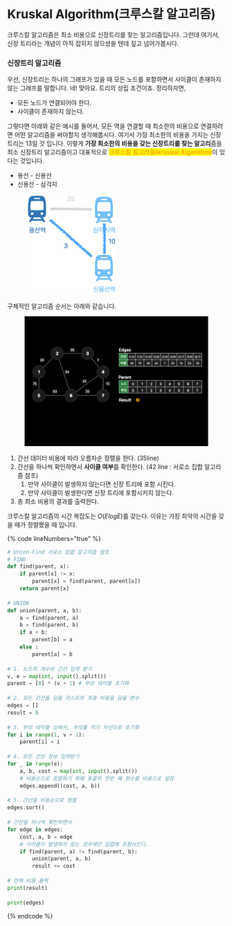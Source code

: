 # Kruskal Algorithm(크루스칼 알고리즘)

크루스칼 알고리즘은 최소 비용으로 신장트리를 찾는 알고리즘입니다. 그런데 여기서, 신장 트리라는 개념이 아직 잡히지 않으셨을 텐데 짚고 넘어가봅시다.

### 신장트리 알고리즘

우선, 신장트리는 하나의 그래프가 있을 때 모든 노드를 포함하면서 사이클이 존재하지 않는 그래프를 말합니다. 네! 맞아요. 트리의 성립 조건이죠. 정리하자면,

* 모든 노드가 연결되어야 한다.
* 사이클이 존재하지 않는다.

그렇다면 아래와 같은 예시를 들어서, 모든 역을 연결할 때 최소한의 비용으로 연결하려면 어떤 알고리즘을 써야할지 생각해봅시다. 여기서 가장 최소한의 비용을 가지는 신장트리는 13일 것 입니다. 이렇게 **가장 최소한의 비용을 갖는 신장트리를 찾는 알고리**즘을 최소 신장트리 알고리즘이고 대표적으로 <mark style="color:orange;">**크루스칼 알고리즘(kruskal Algorithm)**</mark>이 있다는 것입니다.

* 용산 - 신용산
* 신용산 - 삼각지

<figure><img src="../../.gitbook/assets/image (13).png" alt="" width="214"><figcaption></figcaption></figure>

구체적인 알고리즘 순서는 아래와 같습니다.

<figure><img src="../../.gitbook/assets/kruskal.gif" alt=""><figcaption></figcaption></figure>

1. 간선 데이터 비용에 따라 오름차순 정렬을 한다. (35line)
2. 간선을 하나씩 확인하면서 **사이클 여부**를 확인한다. (42 line : 서로소 집합 알고리즘 참조)
   1. 만약 사이클이 발생하지 않는다면 신장 트리에 포함 시킨다.
   2. 만약 사이클이 발생한다면 신장 트리에 포함시키지 않는다.&#x20;
3. 총 최소 비용의 결과를 출력한다.

크루스칼 알고리즘의 시간 복잡도는 $O(ElogE)$를 갖는다. 이유는 가장 최악의 시간을 갖을 때가 정렬했을 때 입니다.

{% code lineNumbers="true" %}
```python
# Union-Find 서로소 집합 알고리즘 참조
# FIND
def find(parent, x):
    if parent[x] != x:
        parent[x] = find(parent, parent[x])
    return parent[x]

# UNION
def union(parent, a, b):
    a = find(parent, a)
    b = find(parent, b)
    if a < b:
        parent[b] = a
    else :
        parent[a] = b

# 1. 노드의 개수와 간선 입력 받기
v, e = map(int, input().split())
parent = [0] * (v + 1) # 부모 테이블 초기화

# 2. 모든 간선을 담을 리스트와 최종 비용을 담을 변수
edges = []
result = 0

# 3. 부모 테이블 상에서, 부모를 자기 자신으로 초기화
for i in range(1, v + 1):
    parent[i] = i

# 4. 모든 간선 정보 입력받기
for _ in range(e):
    a, b, cost = map(int, input().split())
    # 비용순으로 정렬하기 위해 튜플의 첫번 째 원소를 비용으로 설정
    edges.append((cost, a, b))

# 5. 간선을 비용순으로 정렬
edges.sort()

# 간선을 하나씩 확인하면서
for edge in edges:
    cost, a, b = edge
    # 사이클이 발생하지 않는 경우에만 집합에 포함시킨다.
    if find(parent, a) != find(parent, b):
        union(parent, a, b)
        result += cost

# 전체 비용 출력
print(result)

print(edges)
```
{% endcode %}
